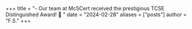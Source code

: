 +++
title = "- Our team at McSCert received the prestigious TCSE Distinguished Award! 🎉 "
date = "2024-02-28"
aliases = ["posts"]
author = "F.S."
+++


